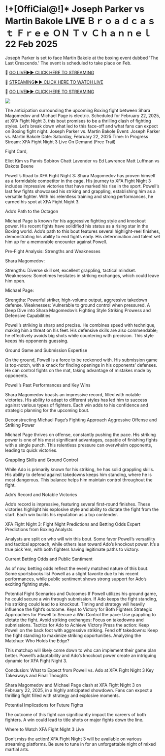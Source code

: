 # !+[OffiCial@!]* Joseph Parker vs Martin Bakole 𝐋𝐈𝐕𝐄 Ｂｒｏａｄｃａｓｔ Ｆｒｅｅ ＯＮ Ｔｖ Ｃｈａｎｎｅｌ 22 Feb 2025
Joseph Parker is set to face Martin Bakole at the boxing event dubbed 'The Last Crescendo.' The event is scheduled to take place on Feb. 

🔴 [GO LIVE►► CLICK HERE TO STREAMING](https://boxlivendirectstrems.blogspot.com/)

🔴 [STREAMING►► CLICK HERE TO WATCH LIVE](https://boxlivendirectstrems.blogspot.com/)

🔴 [GO LIVE►► CLICK HERE TO STREAMING](https://boxlivendirectstrems.blogspot.com/)

<a href="https://boxlivendirectstrems.blogspot.com/"><img src="https://camo.githubusercontent.com/fba2f80cc16cb7cee92a7b75e9351357b2314df93a82e6b963b2992db1bc504d/68747470733a2f2f65743230736c616d2e6e65742f77702d636f6e74656e742f75706c6f6164732f323031392f31312f4372696348442d4c6976652d437269636b65742d53747265616d696e672d2545322538302539332d57617463682d4c6976652d437269636b65742d4f6e6c696e652d546f6461792e706e67"></a>

The anticipation surrounding the upcoming Boxing fight between Shara Magomedov and Michael Page is electric. Scheduled for February 22, 2025, at XFA Fight Night 3, this bout promises to be a thrilling clash of fighting styles. Let’s break down what led to this face-off and what fans can expect on Boxing fight night.
Joseph Parker vs. Martin Bakole Event: Joseph Parker vs. Martin Bakole Date: Saturday, February 22, 2025 Time: In Progress Stream: XFA Fight Night 3 Live On Demand (Free Trail)

Fight Card,

Eliot Kim vs Parvis Sobirov Chatt Lavender vs Ed Lawrence Matt Luffman vs Dakota Beene

Powell’s Road to XFA Fight Night 3: Shara Magomedov has proven himself as a formidable competitor in the cage. His journey to XFA Fight Night 3 includes impressive victories that have marked his rise in the sport. Powell’s last few fights showcased his striking and grappling, establishing him as a versatile fighter. With his relentless training and strong performances, he earned his spot at XFA Fight Night 3.

Ado’s Path to the Octagon

Michael Page is known for his aggressive fighting style and knockout power. His recent fights have solidified his status as a rising star in the Boxing world. Ado’s path to this bout features several highlight-reel finishes, demonstrating his ability to end fights early. His determination and talent set him up for a memorable encounter against Powell.

Pre-Fight Analysis: Strengths and Weaknesses

Shara Magomedov:

Strengths: Diverse skill set, excellent grappling, tactical mindset. Weaknesses: Sometimes hesitates in striking exchanges, which could leave him open.

Michael Page:

Strengths: Powerful striker, high-volume output, aggressive takedown defense. Weaknesses: Vulnerable to ground control when pressured. A Deep Dive into Shara Magomedov’s Fighting Style Striking Prowess and Defensive Capabilities

Powell’s striking is sharp and precise. He combines speed with technique, making him a threat on his feet. His defensive skills are also commendable; he effectively avoids big shots while countering with precision. This style keeps his opponents guessing.

Ground Game and Submission Expertise

On the ground, Powell is a force to be reckoned with. His submission game is top-notch, with a knack for finding openings in his opponents’ defenses. He can control fights on the mat, taking advantage of mistakes made by opponents.

Powell’s Past Performances and Key Wins

Shara Magomedov boasts an impressive record, filled with notable victories. His ability to adapt to different styles has led him to success against various types of fighters. Each win adds to his confidence and strategic planning for the upcoming bout.

Deconstructing Michael Page’s Fighting Approach Aggressive Offense and Striking Power

Michael Page thrives on offense, constantly pushing the pace. His striking power is one of his most significant advantages, capable of finishing fights with a single punch. This relentless pressure can overwhelm opponents, leading to quick victories.

Grappling Skills and Ground Control

While Ado is primarily known for his striking, he has solid grappling skills. His ability to defend against takedowns keeps him standing, where he is most dangerous. This balance helps him maintain control throughout the fight.

Ado’s Record and Notable Victories

Ado’s record is impressive, featuring several first-round finishes. These victories highlight his explosive style and ability to dictate the fight from the start. Each win builds his reputation as a top contender.

XFA Fight Night 3: Fight Night Predictions and Betting Odds Expert Predictions from Boxing Analysts

Analysts are split on who will win this bout. Some favor Powell’s versatility and tactical approach, while others lean toward Ado’s knockout power. It’s a true pick ’em, with both fighters having legitimate paths to victory.

Current Betting Odds and Public Sentiment

As of now, betting odds reflect the evenly matched nature of this bout. Some sportsbooks list Powell as a slight favorite due to his recent performances, while public sentiment shows strong support for Ado’s exciting fighting style.

Potential Fight Scenarios and Outcomes If Powell utilizes his ground game, he could secure a win through submission. If Ado keeps the fight standing, his striking could lead to a knockout. Timing and strategy will heavily influence the fight’s outcome. Keys to Victory for Both Fighters Strategic Approaches for Powell to Secure a Win Control the pace: Use grappling to dictate the fight. Avoid striking exchanges: Focus on takedowns and submissions. Tactics for Ado to Achieve Victory Press the action: Keep Powell on the back foot with aggressive striking. Fend off takedowns: Keep the fight standing to maximize striking opportunities. Analyzing the Matchup: Who Holds the Edge?

This matchup will likely come down to who can implement their game plan better. Powell’s adaptability and Ado’s knockout power create an intriguing dynamic for XFA Fight Night 3.

Conclusion: What to Expect from Powell vs. Ado at XFA Fight Night 3 Key Takeaways and Final Thoughts

Shara Magomedov and Michael Page clash at XFA Fight Night 3 on February 22, 2025, in a highly anticipated showdown. Fans can expect a thrilling fight filled with strategy and explosive moments.

Potential Implications for Future Fights

The outcome of this fight can significantly impact the careers of both fighters. A win could lead to title shots or major fights down the line.

Where to Watch XFA Fight Night 3 Live

Don’t miss the action! XFA Fight Night 3 will be available on various streaming platforms. Be sure to tune in for an unforgettable night of mixed martial arts.​
  
